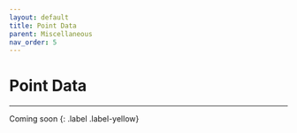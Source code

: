 ```yaml
---
layout: default
title: Point Data
parent: Miscellaneous
nav_order: 5
---
```


# Point Data
---

Coming soon
{: .label .label-yellow}